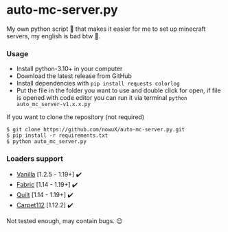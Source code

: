 # auto-mc-server.py

My own python script 🐍 that makes it easier for me to set up minecraft servers, my english is bad btw 🤖.

### Usage

- Install python-3.10+ in your computer
- Download the latest release from GitHub
- Install dependencies with `pip install requests colorlog`
- Put the file in the folder you want to use and double click for open, if file is opened with code editor you can run
  it via terminal `python auto_mc_server-v1.x.x.py`

If you want to clone the repository (not required)

```shell
$ git clone https://github.com/nowuX/auto-mc-server.py.git
$ pip install -r requirements.txt
$ python auto_mc_server.py
```

### Loaders support

- [Vanilla](https://www.minecraft.net/) [1.2.5 - 1.19+] ✔️
- [Fabric](https://fabricmc.net/) [1.14 - 1.19+] ✔️
- [Quilt](https://quiltmc.org/) [1.14 - 1.19+] ✔️
- [Carpet112](https://github.com/gnembon/carpetmod112) [1.12.2] ✔️

Not tested enough, may contain bugs. 😉
